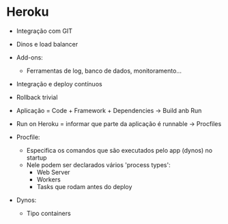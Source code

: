 # Heroku

- Integração com GIT
- Dinos e load balancer
- Add-ons:
    - Ferramentas de log, banco de dados, monitoramento...
- Integração e deploy contínuos
- Rollback trivial

- Aplicação = Code + Framework + Dependencies -> Build anb Run

- Run on Heroku = informar que parte da aplicação é runnable -> Procfiles

- Procfile:
    - Especifica os comandos que são executados pelo app (dynos) no startup
    - Nele podem ser declarados vários 'process types':
        - Web Server
        - Workers
        - Tasks que rodam antes do deploy


- Dynos:
    - Tipo containers




